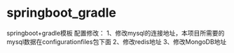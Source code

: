 # springboot_gradle
springboot+gradle模板
配置修改：
1、修改mysql的连接地址，本项目所需要的mysql数据在configurationfiles包下面
2、修改redis地址
3、修改MongoDB地址